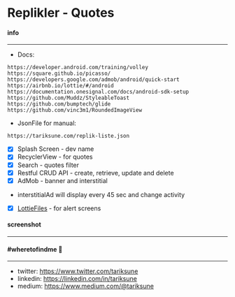 # Replikler - Quotes
#### info
________________
 - Docs:
```
https://developer.android.com/training/volley
https://square.github.io/picasso/
https://developers.google.com/admob/android/quick-start
https://airbnb.io/lottie/#/android
https://documentation.onesignal.com/docs/android-sdk-setup
https://github.com/Muddz/StyleableToast
https://github.com/bumptech/glide
https://github.com/vinc3m1/RoundedImageView
```
 - JsonFile for manual:
```
https://tariksune.com/replik-liste.json
```

- [x] Splash Screen - dev name
- [x] RecyclerView - for quotes
- [x] Search - quotes filter
- [x] Restful CRUD API - create, retrieve, update and delete
- [x] AdMob - banner and interstitial
 - interstitialAd will display every 45 sec and change activity
- [x] [LottieFiles] - for alert screens

#### screenshot
________________


#### #wheretofindme 📍
________________
- twitter: https://www.twitter.com/tariksune
- linkedin: https://linkedin.com/in/tariksune
- medium: https://www.medium.com/@tariksune


 [LottieFiles]: <https://lottiefiles.com/>
